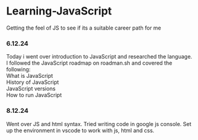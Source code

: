 # Learning-JavaScript
Getting the feel of JS to see if its a suitable career path for me

### 6.12.24 
Today i went over introduction to JavaScript and researched the language.  
I followed the JavaScript roadmap on roadman.sh and covered the following:  
  What is JavaScript  
  History of JavaScript  
  JavaScript versions  
  How to run JavaScript

### 8.12.24  
Went over JS and html syntax. Tried writing code in google js console. Set up the environment in vscode to work with js, html and css.
